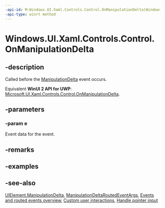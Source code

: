 ```yaml
---
-api-id: M:Windows.UI.Xaml.Controls.Control.OnManipulationDelta(Windows.UI.Xaml.Input.ManipulationDeltaRoutedEventArgs)
-api-type: winrt method
---
```


<!-- Method syntax
virtual protected void OnManipulationDelta(Windows.UI.Xaml.Input.ManipulationDeltaRoutedEventArgs e)
-->

# Windows.UI.Xaml.Controls.Control.OnManipulationDelta

## -description
Called before the [ManipulationDelta](../windows.ui.xaml/uielement_manipulationdelta.md) event occurs.

Equivalent **WinUI 2 API for UWP**: [Microsoft.UI.Xaml.Controls.Control.OnManipulationDelta](/windows/winui/api/microsoft.ui.xaml.controls.control.onmanipulationdelta).

## -parameters
### -param e
Event data for the event.

## -remarks

## -examples

## -see-also
[UIElement.ManipulationDelta](../windows.ui.xaml/uielement_manipulationdelta.md), [ManipulationDeltaRoutedEventArgs](../windows.ui.xaml.input/manipulationdeltaroutedeventargs.md), [Events and routed events overview](/windows/uwp/xaml-platform/events-and-routed-events-overview), [Custom user interactions](/windows/uwp/design/layout/index), [Handle pointer input](/windows/uwp/input-and-devices/handle-pointer-input)
